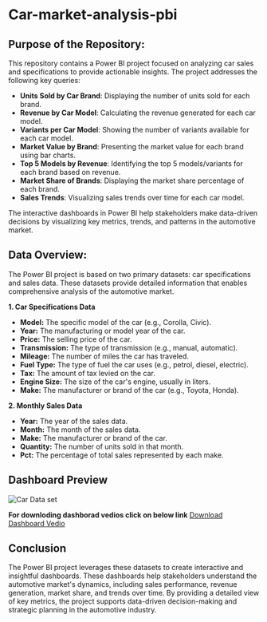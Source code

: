 # Car-market-analysis-pbi

## Purpose of the Repository:
This repository contains a Power BI project focused on analyzing car sales and specifications to provide actionable insights. The project addresses the following key queries:

- **Units Sold by Car Brand**: Displaying the number of units sold for each brand.
- **Revenue by Car Model**: Calculating the revenue generated for each car model.
- **Variants per Car Model**: Showing the number of variants available for each car model.
- **Market Value by Brand**: Presenting the market value for each brand using bar charts.
- **Top 5 Models by Revenue**: Identifying the top 5 models/variants for each brand based on revenue.
- **Market Share of Brands**: Displaying the market share percentage of each brand.
- **Sales Trends**: Visualizing sales trends over time for each car model.

The interactive dashboards in Power BI help stakeholders make data-driven decisions by visualizing key metrics, trends, and patterns in the automotive market.

## Data Overview:
The Power BI project is based on two primary datasets: car specifications and sales data. These datasets provide detailed information that enables comprehensive analysis of the automotive market.

**1. Car Specifications Data**

- **Model:** The specific model of the car (e.g., Corolla, Civic).
- **Year:** The manufacturing or model year of the car.
- **Price:** The selling price of the car.
- **Transmission:** The type of transmission (e.g., manual, automatic).
- **Mileage:** The number of miles the car has traveled.
- **Fuel Type:** The type of fuel the car uses (e.g., petrol, diesel, electric).
- **Tax:** The amount of tax levied on the car.
- **Engine Size:** The size of the car's engine, usually in liters.
- **Make:** The manufacturer or brand of the car (e.g., Toyota, Honda).
  
**2. Monthly Sales Data**

- **Year:** The year of the sales data.
- **Month:** The month of the sales data.
- **Make:** The manufacturer or brand of the car.
- **Quantity:** The number of units sold in that month.
- **Pct:** The percentage of total sales represented by each make.

## Dashboard Preview
![Car Data set](https://github.com/Niharika-yadav/Car-market-analysis-pbi/assets/160738276/ebbc81e7-36d7-4118-95b6-b1c26c7dc25b)

**For downloding dashborad vedios click on below link**
[Download Dashboard Vedio](https://github.com/Niharika-yadav/Car-market-analysis-pbi/blob/0e16f1b9b55806869534792e001fba8d2f0c8d8b/Documents/New%20Car%20data%20set-%20Made%20with%20Clipchamp%20(1).mp4)

## Conclusion
The Power BI project leverages these datasets to create interactive and insightful dashboards. These dashboards help stakeholders understand the automotive market's dynamics, including sales performance, revenue generation, market share, and trends over time. By providing a detailed view of key metrics, the project supports data-driven decision-making and strategic planning in the automotive industry.

